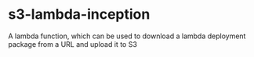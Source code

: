 # s3-lambda-inception
A lambda function, which can be used to download a lambda deployment package from a URL and upload it to S3

